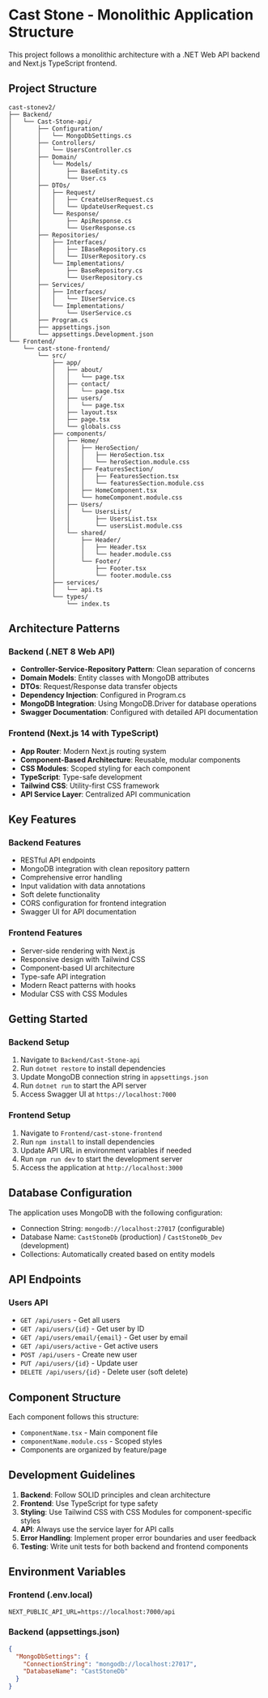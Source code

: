 # Cast Stone - Monolithic Application Structure

This project follows a monolithic architecture with a .NET Web API backend and Next.js TypeScript frontend.

## Project Structure

```
cast-stonev2/
├── Backend/
│   └── Cast-Stone-api/
│       ├── Configuration/
│       │   └── MongoDbSettings.cs
│       ├── Controllers/
│       │   └── UsersController.cs
│       ├── Domain/
│       │   └── Models/
│       │       ├── BaseEntity.cs
│       │       └── User.cs
│       ├── DTOs/
│       │   ├── Request/
│       │   │   ├── CreateUserRequest.cs
│       │   │   └── UpdateUserRequest.cs
│       │   └── Response/
│       │       ├── ApiResponse.cs
│       │       └── UserResponse.cs
│       ├── Repositories/
│       │   ├── Interfaces/
│       │   │   ├── IBaseRepository.cs
│       │   │   └── IUserRepository.cs
│       │   └── Implementations/
│       │       ├── BaseRepository.cs
│       │       └── UserRepository.cs
│       ├── Services/
│       │   ├── Interfaces/
│       │   │   └── IUserService.cs
│       │   └── Implementations/
│       │       └── UserService.cs
│       ├── Program.cs
│       ├── appsettings.json
│       └── appsettings.Development.json
└── Frontend/
    └── cast-stone-frontend/
        └── src/
            ├── app/
            │   ├── about/
            │   │   └── page.tsx
            │   ├── contact/
            │   │   └── page.tsx
            │   ├── users/
            │   │   └── page.tsx
            │   ├── layout.tsx
            │   ├── page.tsx
            │   └── globals.css
            ├── components/
            │   ├── Home/
            │   │   ├── HeroSection/
            │   │   │   ├── HeroSection.tsx
            │   │   │   └── heroSection.module.css
            │   │   ├── FeaturesSection/
            │   │   │   ├── FeaturesSection.tsx
            │   │   │   └── featuresSection.module.css
            │   │   ├── HomeComponent.tsx
            │   │   └── homeComponent.module.css
            │   ├── Users/
            │   │   └── UsersList/
            │   │       ├── UsersList.tsx
            │   │       └── usersList.module.css
            │   └── shared/
            │       ├── Header/
            │       │   ├── Header.tsx
            │       │   └── header.module.css
            │       └── Footer/
            │           ├── Footer.tsx
            │           └── footer.module.css
            ├── services/
            │   └── api.ts
            └── types/
                └── index.ts
```

## Architecture Patterns

### Backend (.NET 8 Web API)

- **Controller-Service-Repository Pattern**: Clean separation of concerns
- **Domain Models**: Entity classes with MongoDB attributes
- **DTOs**: Request/Response data transfer objects
- **Dependency Injection**: Configured in Program.cs
- **MongoDB Integration**: Using MongoDB.Driver for database operations
- **Swagger Documentation**: Configured with detailed API documentation

### Frontend (Next.js 14 with TypeScript)

- **App Router**: Modern Next.js routing system
- **Component-Based Architecture**: Reusable, modular components
- **CSS Modules**: Scoped styling for each component
- **TypeScript**: Type-safe development
- **Tailwind CSS**: Utility-first CSS framework
- **API Service Layer**: Centralized API communication

## Key Features

### Backend Features
- RESTful API endpoints
- MongoDB integration with clean repository pattern
- Comprehensive error handling
- Input validation with data annotations
- Soft delete functionality
- CORS configuration for frontend integration
- Swagger UI for API documentation

### Frontend Features
- Server-side rendering with Next.js
- Responsive design with Tailwind CSS
- Component-based UI architecture
- Type-safe API integration
- Modern React patterns with hooks
- Modular CSS with CSS Modules

## Getting Started

### Backend Setup
1. Navigate to `Backend/Cast-Stone-api`
2. Run `dotnet restore` to install dependencies
3. Update MongoDB connection string in `appsettings.json`
4. Run `dotnet run` to start the API server
5. Access Swagger UI at `https://localhost:7000`

### Frontend Setup
1. Navigate to `Frontend/cast-stone-frontend`
2. Run `npm install` to install dependencies
3. Update API URL in environment variables if needed
4. Run `npm run dev` to start the development server
5. Access the application at `http://localhost:3000`

## Database Configuration

The application uses MongoDB with the following configuration:
- Connection String: `mongodb://localhost:27017` (configurable)
- Database Name: `CastStoneDb` (production) / `CastStoneDb_Dev` (development)
- Collections: Automatically created based on entity models

## API Endpoints

### Users API
- `GET /api/users` - Get all users
- `GET /api/users/{id}` - Get user by ID
- `GET /api/users/email/{email}` - Get user by email
- `GET /api/users/active` - Get active users
- `POST /api/users` - Create new user
- `PUT /api/users/{id}` - Update user
- `DELETE /api/users/{id}` - Delete user (soft delete)

## Component Structure

Each component follows this structure:
- `ComponentName.tsx` - Main component file
- `componentName.module.css` - Scoped styles
- Components are organized by feature/page

## Development Guidelines

1. **Backend**: Follow SOLID principles and clean architecture
2. **Frontend**: Use TypeScript for type safety
3. **Styling**: Use Tailwind CSS with CSS Modules for component-specific styles
4. **API**: Always use the service layer for API calls
5. **Error Handling**: Implement proper error boundaries and user feedback
6. **Testing**: Write unit tests for both backend and frontend components

## Environment Variables

### Frontend (.env.local)
```
NEXT_PUBLIC_API_URL=https://localhost:7000/api
```

### Backend (appsettings.json)
```json
{
  "MongoDbSettings": {
    "ConnectionString": "mongodb://localhost:27017",
    "DatabaseName": "CastStoneDb"
  }
}
```
